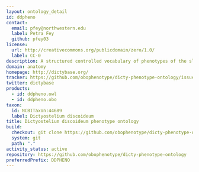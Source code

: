 ```yaml
---
layout: ontology_detail
id: ddpheno
contact:
  email: pfey@northwestern.edu
  label: Petra Fey
  github: pfey03
license:
  url: http://creativecommons.org/publicdomain/zero/1.0/
  label: CC-0
description: A structured controlled vocabulary of phenotypes of the slime-mould <i>Dictyostelium discoideum</i>.
domain: anatomy
homepage: http://dictybase.org/
tracker: https://github.com/obophenotype/dicty-phenotype-ontology/issues
twitter: dictybase
products:
  - id: ddpheno.owl
  - id: ddpheno.obo
taxon:
  id: NCBITaxon:44689
  label: Dictyostelium discoideum
title: Dictyostelium discoideum phenotype ontology
build:
  checkout: git clone https://github.com/obophenotype/dicty-phenotype-ontology.git
  system: git
  path: "."
activity_status: active
repository: https://github.com/obophenotype/dicty-phenotype-ontology
preferredPrefix: DDPHENO
---
```

